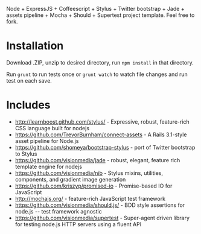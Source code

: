Node + ExpressJS + Coffeescript + Stylus + Twitter bootstrap + Jade + assets pipeline + Mocha + Should + Supertest project template.
Feel free to fork.

# Installation
Download .ZIP, unzip to desired directory, run `npm install` in that directory.

Run `grunt` to run tests once or `grunt watch` to watch file changes and run test on each save.

# Includes
- http://learnboost.github.com/stylus/ - Expressive, robust, feature-rich CSS language built for nodejs
- https://github.com/TrevorBurnham/connect-assets - A Rails 3.1-style asset pipeline for Node.js
- https://github.com/shomeya/bootstrap-stylus - port of Twitter bootstrap to Stylus
- https://github.com/visionmedia/jade - robust, elegant, feature rich template engine for nodejs 
- https://github.com/visionmedia/nib - Stylus mixins, utilities, components, and gradient image generation
- https://github.com/kriszyp/promised-io - Promise-based IO for JavaScript
- http://mochajs.org/ - feature-rich JavaScript test framework
- https://github.com/visionmedia/should.js/ - BDD style assertions for node.js -- test framework agnostic
- https://github.com/visionmedia/supertest - Super-agent driven library for testing node.js HTTP servers using a fluent API
